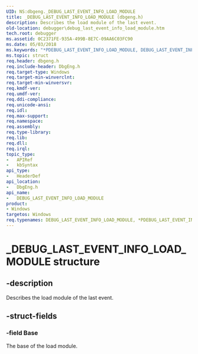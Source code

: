 ```yaml
---
UID: NS:dbgeng._DEBUG_LAST_EVENT_INFO_LOAD_MODULE
title: _DEBUG_LAST_EVENT_INFO_LOAD_MODULE (dbgeng.h)
description: Describes the load module of the last event.
old-location: debugger\debug_last_event_info_load_module.htm
tech.root: debugger
ms.assetid: 0C2371FE-935A-499B-8E7C-09AA6C03FC90
ms.date: 05/03/2018
ms.keywords: "*PDEBUG_LAST_EVENT_INFO_LOAD_MODULE, DEBUG_LAST_EVENT_INFO_LOAD_MODULE, DEBUG_LAST_EVENT_INFO_LOAD_MODULE structure [Windows Debugging], PDEBUG_LAST_EVENT_INFO_LOAD_MODULE, PDEBUG_LAST_EVENT_INFO_LOAD_MODULE structure pointer [Windows Debugging], _DEBUG_LAST_EVENT_INFO_LOAD_MODULE, dbgeng/DEBUG_LAST_EVENT_INFO_LOAD_MODULE, dbgeng/PDEBUG_LAST_EVENT_INFO_LOAD_MODULE, debugger.debug_last_event_info_load_module"
ms.topic: struct
req.header: dbgeng.h
req.include-header: DbgEng.h
req.target-type: Windows
req.target-min-winverclnt: 
req.target-min-winversvr: 
req.kmdf-ver: 
req.umdf-ver: 
req.ddi-compliance: 
req.unicode-ansi: 
req.idl: 
req.max-support: 
req.namespace: 
req.assembly: 
req.type-library: 
req.lib: 
req.dll: 
req.irql: 
topic_type:
-	APIRef
-	kbSyntax
api_type:
-	HeaderDef
api_location:
-	DbgEng.h
api_name:
-	DEBUG_LAST_EVENT_INFO_LOAD_MODULE
product:
- Windows
targetos: Windows
req.typenames: DEBUG_LAST_EVENT_INFO_LOAD_MODULE, *PDEBUG_LAST_EVENT_INFO_LOAD_MODULE
---
```


# _DEBUG_LAST_EVENT_INFO_LOAD_MODULE structure


## -description


Describes the load module of the last event.


## -struct-fields




### -field Base

The base of the load module.

